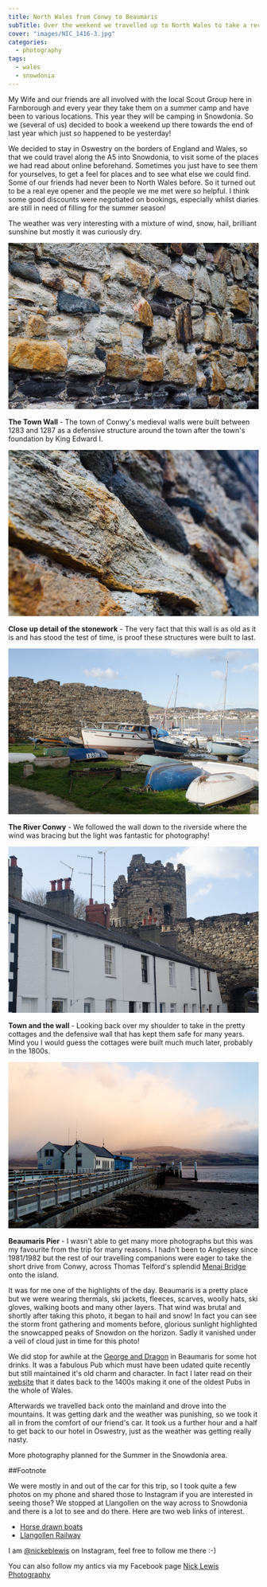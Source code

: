 ```yaml
---
title: North Wales from Conwy to Beaumaris
subTitle: Over the weekend we travelled up to North Wales to take a recce between Conwy and Beaumaris in Anglesey. Taking in a number of places along the way.
cover: "images/NIC_1416-3.jpg"
categories:
  - photography
tags:
  - wales
  - snowdonia
---
```


My Wife and our friends are all involved with the local Scout Group here in Farnborough and every year they take them on a summer camp and have been to various locations. This year they will be camping in Snowdonia. So we (several of us) decided to book a weekend up there towards the end of last year which just so happened to be yesterday!

We decided to stay in Oswestry on the borders of England and Wales, so that we could travel along the A5 into Snowdonia, to visit some of the places we had read about online beforehand. Sometimes you just have to see them for yourselves, to get a feel for places and to see what else we could find. Some of our friends had never been to North Wales before. So it turned out to be a real eye opener and the people we me met were so helpful. I think some good discounts were negotiated on bookings, especially whilst diaries are still in need of filling for the summer season!

The weather was very interesting with a mixture of wind, snow, hail, brilliant sunshine but mostly it was curiously dry.

![Conwy castle wall detail](images/NIC_1403-2.jpg)

**The Town Wall** - The town of Conwy's medieval walls were built between 1283 and 1287 as a defensive structure around the town after the town's foundation by King Edward I. 

![Conwy castle wall macro detail](images/NIC_1406-2.jpg)

**Close up detail of the stonework** - The very fact that this wall is as old as it is and has stood the test of time, is proof these structures were built to last.

![Conwy boats](images/NIC_1412-2.jpg)

**The River Conwy** - We followed the wall down to the riverside where the wind was bracing but the light was fantastic for photography!

![Conwy castle](images/NIC_1413-2.jpg)

**Town and the wall** - Looking back over my shoulder to take in the pretty cottages and the defensive wall that has kept them safe for many years. Mind you I would guess the cottages were built much much later, probably in the 1800s.

![Beaumaris Pier, Anglesey](images/NIC_1416-3.jpg)

**Beaumaris Pier** - I wasn't able to get many more photographs but this was my favourite from the trip for many reasons. I hadn't been to Anglesey since 1981/1982 but the rest of our travelling companions were eager to take the short drive from Conwy, across Thomas Telford's splendid [Menai Bridge](http://menaibridges.co.uk/) onto the island. 

It was for me one of the highlights of the day. Beaumaris is a pretty place but we were wearing thermals, ski jackets, fleeces, scarves, woolly hats, ski gloves, walking boots and many other layers. That wind was brutal and shortly after taking this photo, it began to hail and snow! In fact you can see the storm front gathering and moments before, glorious sunlight highlighted the snowcapped peaks of Snowdon on the horizon. Sadly it vanished under a veil of cloud just in time for this photo!

We did stop for awhile at the [George and Dragon](https://www.robinsonsbrewery.com/georgedragonbeaumaris) in Beaumaris for some hot drinks. It was a fabulous Pub which must have been udated quite recently but still maintained it's old charm and character. In fact I later read on their [website](https://www.robinsonsbrewery.com/georgedragonbeaumaris) that it dates back to the 1400s making it one of the oldest Pubs in the whole of Wales.

Afterwards we travelled back onto the mainland and drove into the mountains. It was getting dark and the weather was punishing, so we took it all in from the comfort of our friend's car. It took us a further hour and a half to get back to our hotel in Oswestry, just as the weather was getting really nasty.

More photography planned for the Summer in the Snowdonia area.

##Footnote

We were mostly in and out of the car for this trip, so I took quite a few photos on my phone and shared those to Instagram if you are interested in seeing those? We stopped at Llangollen on the way across to Snowdonia and there is a lot to see and do there. Here are two web links of interest.

* [Horse drawn boats](http://menaibridges.co.uk/)
* [Llangollen Railway](http://llangollen-railway.co.uk/)

I am [@nickeblewis](https://www.instagram.com/nickeblewis/) on Instagram, feel free to follow me there :-)

You can also follow my antics via my Facebook page [Nick Lewis Photography](https://www.facebook.com/nicklewisphotography/)

